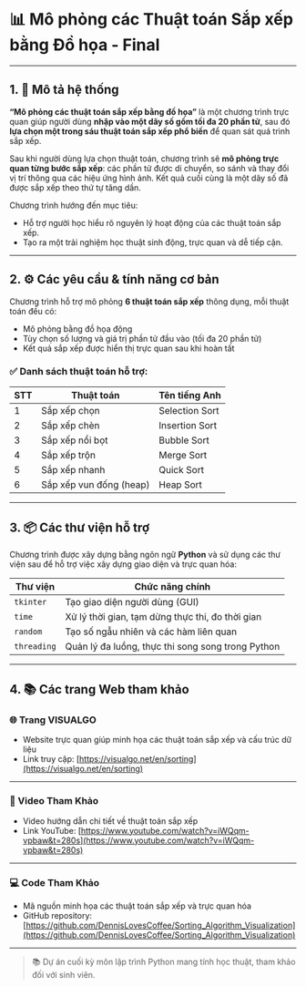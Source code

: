 # 📊 Mô phỏng các Thuật toán Sắp xếp bằng Đồ họa - Final

---

## 1. 📝 Mô tả hệ thống

**“Mô phỏng các thuật toán sắp xếp bằng đồ họa”** là một chương trình trực quan giúp người dùng **nhập vào một dãy số gồm tối đa 20 phần tử**, sau đó **lựa chọn một trong sáu thuật toán sắp xếp phổ biến** để quan sát quá trình sắp xếp.

Sau khi người dùng lựa chọn thuật toán, chương trình sẽ **mô phỏng trực quan từng bước sắp xếp**: các phần tử được di chuyển, so sánh và thay đổi vị trí thông qua các hiệu ứng hình ảnh. Kết quả cuối cùng là một dãy số đã được sắp xếp theo thứ tự tăng dần.

Chương trình hướng đến mục tiêu:
- Hỗ trợ người học hiểu rõ nguyên lý hoạt động của các thuật toán sắp xếp.
- Tạo ra một trải nghiệm học thuật sinh động, trực quan và dễ tiếp cận.

---

## 2. ⚙️ Các yêu cầu & tính năng cơ bản

Chương trình hỗ trợ mô phỏng **6 thuật toán sắp xếp** thông dụng, mỗi thuật toán đều có:
- Mô phỏng bằng đồ họa động
- Tùy chọn số lượng và giá trị phần tử đầu vào (tối đa 20 phần tử)
- Kết quả sắp xếp được hiển thị trực quan sau khi hoàn tất

### ✅ Danh sách thuật toán hỗ trợ:

| STT | Thuật toán                 | Tên tiếng Anh         |
|-----|----------------------------|------------------------|
| 1   | Sắp xếp chọn               | Selection Sort         |
| 2   | Sắp xếp chèn               | Insertion Sort         |
| 3   | Sắp xếp nổi bọt            | Bubble Sort            |
| 4   | Sắp xếp trộn               | Merge Sort             |
| 5   | Sắp xếp nhanh              | Quick Sort             |
| 6   | Sắp xếp vun đống (heap)    | Heap Sort              |

---

## 3. 📦 Các thư viện hỗ trợ

Chương trình được xây dựng bằng ngôn ngữ **Python** và sử dụng các thư viện sau để hỗ trợ việc xây dựng giao diện và trực quan hóa:

| Thư viện    | Chức năng chính                                    | 
|-------------|---------------------------------------------------|
| `tkinter`   | Tạo giao diện người dùng (GUI)                     | 
| `time`      | Xử lý thời gian, tạm dừng thực thi, đo thời gian  |
| `random`    | Tạo số ngẫu nhiên và các hàm liên quan            | 
| `threading` | Quản lý đa luồng, thực thi song song trong Python | 

---
## 4. 📚 Các trang Web tham khảo
### 🌐 Trang VISUALGO
- Website trực quan giúp minh họa các thuật toán sắp xếp và cấu trúc dữ liệu
- Link truy cập: [https://visualgo.net/en/sorting](https://visualgo.net/en/sorting)

---

### 🎥 Video Tham Khảo
- Video hướng dẫn chi tiết về thuật toán sắp xếp
- Link YouTube: [https://www.youtube.com/watch?v=iWQqm-vpbaw&t=280s](https://www.youtube.com/watch?v=iWQqm-vpbaw&t=280s)

---

### 💻 Code Tham Khảo
- Mã nguồn minh họa các thuật toán sắp xếp và trực quan hóa
- GitHub repository: [https://github.com/DennisLovesCoffee/Sorting_Algorithm_Visualization](https://github.com/DennisLovesCoffee/Sorting_Algorithm_Visualization)

---

> 📚 Dự án cuối kỳ môn lập trình Python mang tính học thuật, tham khảo đối với sinh viên.
